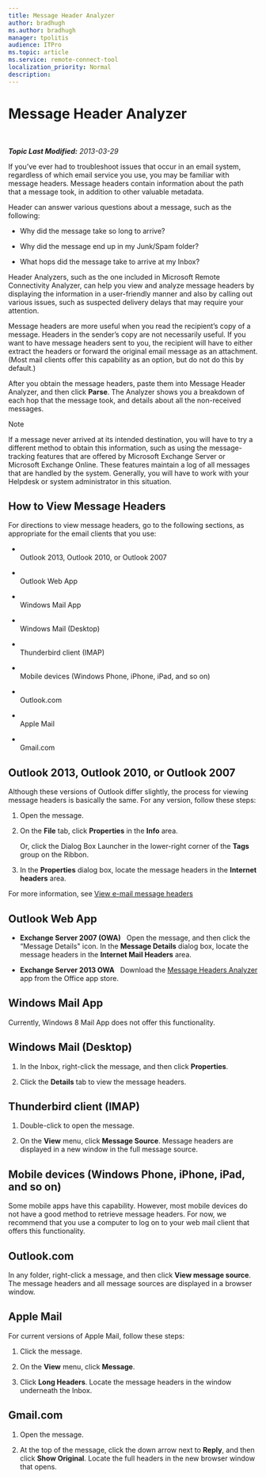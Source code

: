 ```yaml
---
title: Message Header Analyzer
author: bradhugh
ms.author: bradhugh
manager: tpolitis
audience: ITPro 
ms.topic: article 
ms.service: remote-connect-tool
localization_priority: Normal
description: 
---
```


<div data-xmlns="http://www.w3.org/1999/xhtml">

<div class="topic" data-xmlns="http://www.w3.org/1999/xhtml" data-msxsl="urn:schemas-microsoft-com:xslt" data-cs="https://msdn.microsoft.com/">

<div data-asp="https://msdn2.microsoft.com/asp">

# Message Header Analyzer

</div>

<div id="mainSection">

<div id="mainBody">

<span> </span>

_**Topic Last Modified:** 2013-03-29_

If you’ve ever had to troubleshoot issues that occur in an email system, regardless of which email service you use, you may be familiar with message headers. Message headers contain information about the path that a message took, in addition to other valuable metadata.

Header can answer various questions about a message, such as the following:

  - Why did the message take so long to arrive?

  - Why did the message end up in my Junk/Spam folder?

  - What hops did the message take to arrive at my Inbox?

Header Analyzers, such as the one included in Microsoft Remote Connectivity Analyzer, can help you view and analyze message headers by displaying the information in a user-friendly manner and also by calling out various issues, such as suspected delivery delays that may require your attention.

Message headers are more useful when you read the recipient’s copy of a message. Headers in the sender’s copy are not necessarily useful. If you want to have message headers sent to you, the recipient will have to either extract the headers or forward the original email message as an attachment. (Most mail clients offer this capability as an option, but do not do this by default.)

After you obtain the message headers, paste them into Message Header Analyzer, and then click **Parse**. The Analyzer shows you a breakdown of each hop that the message took, and details about all the non-received messages.

<div class="alert">


> [!NOTE]
> If a message never arrived at its intended destination, you will have to try a different method to obtain this information, such as using the message-tracking features that are offered by Microsoft&nbsp;Exchange Server or Microsoft&nbsp;Exchange Online. These features maintain a log of all messages that are handled by the system. Generally, you will have to work with your Helpdesk or system administrator in this situation.


</div>

<div>

## How to View Message Headers

For directions to view message headers, go to the following sections, as appropriate for the email clients that you use:

  - <span></span>  
    Outlook 2013, Outlook 2010, or Outlook 2007

  - <span></span>  
    Outlook Web App

  - <span></span>  
    Windows Mail App

  - <span></span>  
    Windows Mail (Desktop)

  - <span></span>  
    Thunderbird client (IMAP)

  - <span></span>  
    Mobile devices (Windows Phone, iPhone, iPad, and so on)

  - <span></span>  
    Outlook.com

  - <span></span>  
    Apple Mail

  - <span></span>  
    Gmail.com

<span id="Outlook2013Outlook2010orOutlook2007"></span>

<div>

## Outlook 2013, Outlook 2010, or Outlook 2007

Although these versions of Outlook differ slightly, the process for viewing message headers is basically the same. For any version, follow these steps:

1.  Open the message.

2.  On the **File** tab, click **Properties** in the **Info** area.
    
    Or, click the Dialog Box Launcher in the lower-right corner of the **Tags** group on the Ribbon.

3.  In the **Properties** dialog box, locate the message headers in the **Internet headers** area.

For more information, see [View e-mail message headers](https://office.microsoft.com/outlook-help/view-e-mail-message-headers-ha001230300.aspx)

</div>

<span id="OutlookWebApp"></span>

<div>

## Outlook Web App

  - **Exchange Server 2007 (OWA)**   Open the message, and then click the “Message Details" icon. In the **Message Details** dialog box, locate the message headers in the **Internet Mail Headers** area.

  - **Exchange Server 2013 OWA**   Download the [Message Headers Analyzer](https://office.microsoft.com/store/message-header-analyzer-wa104005406.aspx?queryid=69795c55-fbb0-4a0d-8ec3-d779b421a7ea%26css=headers%26ctt=1) app from the Office app store.

</div>

<span id="WindowsMailApp"></span>

<div>

## Windows Mail App

Currently, Windows 8 Mail App does not offer this functionality.

</div>

<span id="WindowsMailDesktop"></span>

<div>

## Windows Mail (Desktop)

1.  In the Inbox, right-click the message, and then click **Properties**.

2.  Click the **Details** tab to view the message headers.

</div>

<span id="ThunderbirdClientIMAP"></span>

<div>

## Thunderbird client (IMAP)

1.  Double-click to open the message.

2.  On the **View** menu, click **Message Source**. Message headers are displayed in a new window in the full message source.

</div>

<span id="MobileDevices"></span>

<div>

## Mobile devices (Windows Phone, iPhone, iPad, and so on)

Some mobile apps have this capability. However, most mobile devices do not have a good method to retrieve message headers. For now, we recommend that you use a computer to log on to your web mail client that offers this functionality.

</div>

<span id="Outlook_com"></span>

<div>

## Outlook.com

In any folder, right-click a message, and then click **View message source**. The message headers and all message sources are displayed in a browser window.

</div>

<span id="AppleMail"></span>

<div>

## Apple Mail

For current versions of Apple Mail, follow these steps:

1.  Click the message.

2.  On the **View** menu, click **Message**.

3.  Click **Long Headers**. Locate the message headers in the window underneath the Inbox.

</div>

<span id="Gmail_com"></span>

<div>

## Gmail.com

1.  Open the message.

2.  At the top of the message, click the down arrow next to **Reply**, and then click **Show Original**. Locate the full headers in the new browser window that opens.

</div>

</div>

</div>

<span> </span>

</div>

</div>

</div>

